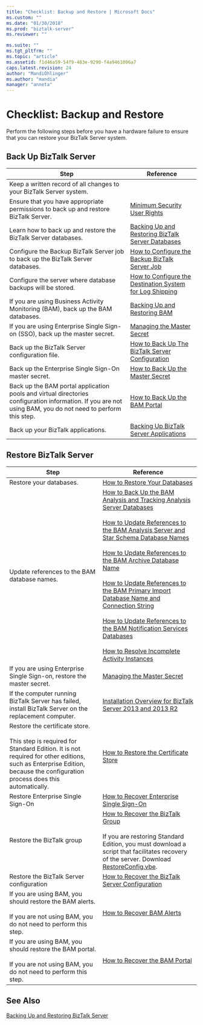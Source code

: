 ```yaml
---
title: "Checklist: Backup and Restore | Microsoft Docs"
ms.custom: ""
ms.date: "01/30/2018"
ms.prod: "biztalk-server"
ms.reviewer: ""

ms.suite: ""
ms.tgt_pltfrm: ""
ms.topic: "article"
ms.assetid: f1d46a59-54f9-483e-9290-f4a9461006a7
caps.latest.revision: 24
author: "MandiOhlinger"
ms.author: "mandia"
manager: "anneta"
---
```

# Checklist: Backup and Restore
Perform the following steps before you have a hardware failure to ensure that you can restore your BizTalk Server system.  
  
## Back Up BizTalk Server  
  
|Step|Reference|  
|----------|---------------|  
|Keep a written record of all changes to your BizTalk Server system.||  
|Ensure that you have appropriate permissions to back up and restore BizTalk Server.|[Minimum Security User Rights](../core/minimum-security-user-rights.md)|  
|Learn how to back up and restore the BizTalk Server databases.|[Backing Up and Restoring BizTalk Server Databases](../core/backing-up-and-restoring-biztalk-server-databases.md)|  
|Configure the Backup BizTalk Server job to back up the BizTalk Server databases.|[How to Configure the Backup BizTalk Server Job](../core/how-to-configure-the-backup-biztalk-server-job.md)|  
|Configure the server where database backups will be stored.|[How to Configure the Destination System for Log Shipping](../core/how-to-configure-the-destination-system-for-log-shipping.md)|  
|If you are using Business Activity Monitoring (BAM), back up the BAM databases.|[Backing Up and Restoring BAM](../core/backing-up-and-restoring-bam.md)|  
|If you are using Enterprise Single Sign-on (SSO), back up the master secret.|[Managing the Master Secret](../core/managing-the-master-secret.md)|  
|Back up the BizTalk Server configuration file.|[How to Back Up The BizTalk Server Configuration](../core/how-to-back-up-the-biztalk-server-configuration.md)|  
|Back up the Enterprise Single Sign-On master secret.|[How to Back Up the Master Secret](../core/how-to-back-up-the-master-secret.md)|  
|Back up the BAM portal application pools and virtual directories configuration information. If you are not using BAM, you do not need to perform this step.|[How to Back Up the BAM Portal](../core/how-to-back-up-the-bam-portal.md)|  
|Back up your BizTalk applications.|[Backing Up BizTalk Server Applications](../core/backing-up-biztalk-server-applications.md)|  
  
## Restore BizTalk Server  
  
|Step|Reference|  
|----------|---------------|  
|Restore your databases.|[How to Restore Your Databases](../core/how-to-restore-your-databases.md)|  
|Update references to the BAM database names.|[How to Back Up the BAM Analysis and Tracking Analysis Server Databases](../core/how-to-back-up-the-bam-analysis-and-tracking-analysis-server-databases.md)<br /><br /> [How to Update References to the BAM Analysis Server and Star Schema Database Names](../core/update-references-to-the-bam-analysis-server-and-star-schema-database-names.md)<br /><br /> [How to Update References to the BAM Archive Database Name](../core/how-to-update-references-to-the-bam-archive-database-name.md)<br /><br /> [How to Update References to the BAM Primary Import Database Name and Connection String](../core/update-references-to-bam-primary-import-database-name-and-connection-string.md)<br /><br /> [How to Update References to the BAM Notification Services Databases](../core/how-to-update-references-to-the-bam-notification-services-databases.md)<br /><br /> [How to Resolve Incomplete Activity Instances](../core/how-to-resolve-incomplete-activity-instances.md)|  
|If you are using Enterprise Single Sign-on, restore the master secret.|[Managing the Master Secret](../core/managing-the-master-secret.md)|  
|If the computer running BizTalk Server has failed, install BizTalk Server on the replacement computer.|[Installation Overview for BizTalk Server 2013 and 2013 R2](http://msdn.microsoft.com/library/8041926c-cfc9-4eaf-9c28-a2c6e8015bc5)|  
|Restore the certificate store.<br /><br /> This step is required for Standard Edition. It is not required for other editions, such as Enterprise Edition, because the configuration process does this automatically.|[How to Restore the Certificate Store](../core/how-to-restore-the-certificate-store.md)|  
|Restore Enterprise Single Sign-On|[How to Recover Enterprise Single Sign-On](../core/how-to-recover-enterprise-single-sign-on.md)|  
|Restore the BizTalk group|[How to Recover the BizTalk Group](../core/how-to-recover-the-biztalk-group.md)<br /><br /> If you are restoring  Standard Edition, you must download a script that facilitates recovery of the server. Download [RestoreConfig.vbe](https://www.microsoft.com/download/details.aspx?id=7462).|  
|Restore the BizTalk Server configuration|[How to Recover the BizTalk Server Configuration](../core/how-to-recover-the-biztalk-server-configuration.md)|  
|If you are using BAM, you should restore the BAM alerts.<br /><br /> If you are not using BAM, you do not need to perform this step.|[How to Recover BAM Alerts](../core/how-to-recover-bam-alerts.md)|  
|If you are using BAM, you should restore the BAM portal.<br /><br /> If you are not using BAM, you do not need to perform this step.|[How to Recover the BAM Portal](../core/how-to-recover-the-bam-portal.md)|  
  
## See Also  
 [Backing Up and Restoring BizTalk Server](../core/backing-up-and-restoring-biztalk-server.md)
